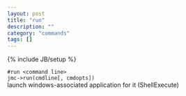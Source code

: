 ```yaml
---
layout: post
title: "run"
description: ""
category: "commands"
tags: []
---
```

{% include JB/setup %}

`#run <command line>`  
`jmc->run(cmdline[, cmdopts])`    
launch windows-associated application for it (ShellExecute)